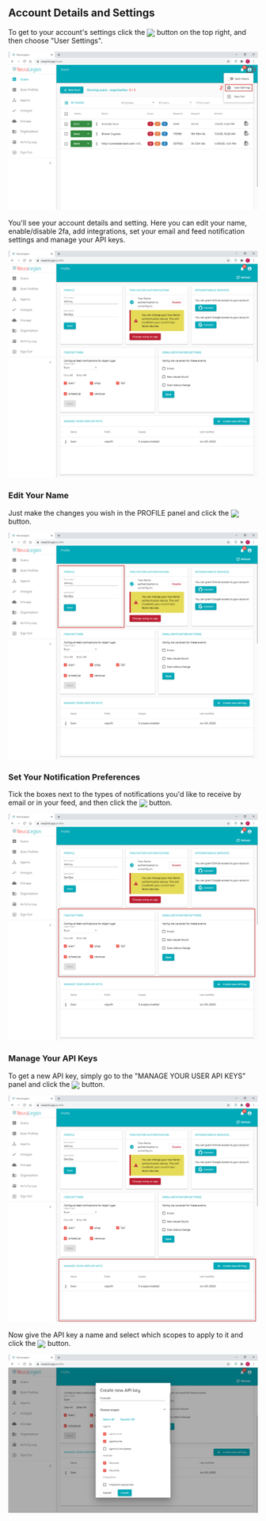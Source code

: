 ## Account Details and Settings

To get to your account's settings click the <img src="user-guide/personal-account-administration/media/user_button.png" width="2.5%" style="margin-bottom:-4px;"> button on the top right, and then choose "User Settings".

![Personal Account Details 01](media/personal-account-details-01.png ':size=100%')

You'll see your account details and setting. Here you can edit your name, enable/disable 2fa, add integrations, set your email and feed notification settings and manage your API keys.

![Personal Account Details 02](media/personal-account-details-02.png ':size=100%')

### Edit Your Name

Just make the changes you wish in the PROFILE panel and click the <img src="user-guide/personal-account-administration/media/save_button.png" width="4.5%" style="margin-bottom:-4px;"> button.

![Personal Account Details 03](media/personal-account-details-03.png ':size=100%')

### Set Your Notification Preferences

Tick the boxes next to the types of notifications you'd like to receive by email or in your feed, and then click the <img src="user-guide/personal-account-administration/media/save_button.png" width="4.5%" style="margin-bottom:-4px;"> button.

![Personal Account Details 04](media/personal-account-details-04.png ':size=100%')

### Manage Your API Keys

To get a new API key, simply go to the "MANAGE YOUR USER API KEYS" panel and click the <img src="user-guide/personal-account-administration/media/api_button.png" width="11.5%" style="margin-bottom:-4px;"> button.

![Personal Account Details 05](media/personal-account-details-05.png ':size=100%')

Now give the API key a name and select which scopes to apply to it and click the <img src="user-guide/personal-account-administration/media/create_button.png" width="5%" style="margin-bottom:-4px;"> button.

![Personal Account Details 06](media/personal-account-details-06.png ':size=100%')
